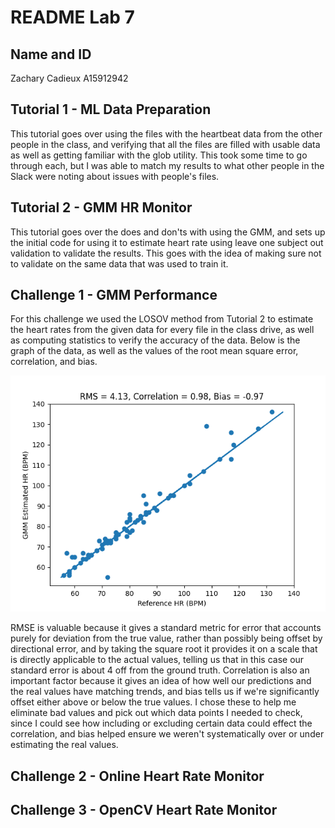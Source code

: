 [//]: <> (Titles)

# README Lab 7

[//]: <> (Name and ID)

## Name and ID

Zachary Cadieux A15912942

[//]: <> (Lab Content)

## Tutorial 1 - ML Data Preparation

This tutorial goes over using the files with the heartbeat data from the other people in the class, and verifying that all the files are filled with usable data as well as getting familiar with the glob utility. This took some time to go through each, but I was able to match my results to what other people in the Slack were noting about issues with people's files.

## Tutorial 2 - GMM HR Monitor

This tutorial goes over the does and don'ts with using the GMM, and sets up the initial code for using it to estimate heart rate using leave one subject out validation to validate the results. This goes with the idea of making sure not to validate on the same data that was used to train it.

## Challenge 1 - GMM Performance

For this challenge we used the LOSOV method from Tutorial 2 to estimate the heart rates from the given data for every file in the class drive, as well as computing statistics to verify the accuracy of the data. Below is the graph of the data, as well as the values of the root mean square error, correlation, and bias.

![Challenge 1](images/challenge1.png)

RMSE is valuable because it gives a standard metric for error that accounts purely for deviation from the true value, rather than possibly being offset by directional error, and by taking the square root it provides it on a scale that is directly applicable to the actual values, telling us that in this case our standard error is about 4 off from the ground truth. Correlation is also an important factor because it gives an idea of how well our predictions and the real values have matching trends, and bias tells us if we're significantly offset either above or below the true values. I chose these to help me eliminate bad values and pick out which data points I needed to check, since I could see how including or excluding certain data could effect the correlation, and bias helped ensure we weren't systematically over or under estimating the real values.

## Challenge 2 - Online Heart Rate Monitor



## Challenge 3 - OpenCV Heart Rate Monitor


